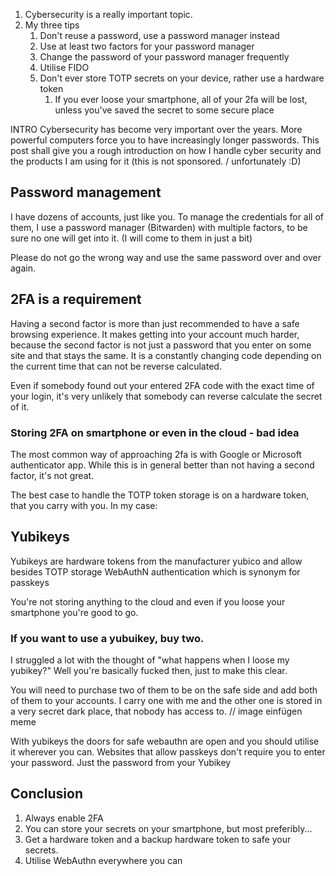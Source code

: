 1. Cybersecurity is a really important topic.
2. My three tips
	1. Don't reuse a password, use a password manager instead
	2. Use at least two factors for your password manager
	3. Change the password of your password manager frequently
	4. Utilise FIDO
	5. Don't ever store TOTP secrets on your device, rather use a hardware token
		1. If you ever loose your smartphone, all of your 2fa will be lost, unless you've saved the secret to some secure place

INTRO
Cybersecurity has become very important over the years. More powerful computers force you to have increasingly longer passwords.
This post shall give you a rough introduction on how I handle cyber security and the products I am using for it (this is not sponsored. / unfortunately :D)

## Password management
I have dozens of accounts, just like you. To manage the credentials for all of them, I use a password manager (Bitwarden) with multiple factors, to be sure no one will get into it. (I will come to them in just a bit)

Please do not go the wrong way and use the same password over and over again.

## 2FA is a requirement
Having a second factor is more than just recommended to have a safe browsing experience.
It makes getting into your account much harder, because the second factor is not just a password that you enter on some site and that stays the same. It is a constantly changing code depending on the current time that can not be reverse calculated.

Even if somebody found out your entered 2FA code with the exact time of your login, it's very unlikely that somebody can reverse calculate the secret of it.

### Storing 2FA on smartphone or even in the cloud - bad idea
The most common way of approaching 2fa is with Google or Microsoft authenticator app. While this is in general better than not having a second factor, it's not great.

The best case to handle the TOTP token storage is on a hardware token, that you carry with you. In my case:

## Yubikeys
Yubikeys are hardware tokens from the manufacturer yubico and allow besides TOTP storage WebAuthN authentication which is synonym for passkeys

You're not storing anything to the cloud and even if you loose your smartphone you're good to go.
### If you want to use a yubuikey, buy two.
I struggled a lot with the thought of "what happens when I loose my yubikey?" Well you're basically fucked then, just to make this clear.

You will need to purchase two of them to be on the safe side and add both of them to your accounts. I carry one with me and the other one is stored in a very secret dark place, that nobody has access to.
// image einfügen meme

With yubikeys the doors for safe webauthn are open and you should utilise it wherever you can. Websites that allow passkeys don't require you to enter your password. Just the password from your Yubikey

## Conclusion
1. Always enable 2FA
2. You can store your secrets on your smartphone, but most preferibly...
3. Get a hardware token and a backup hardware token to safe your secrets.
4. Utilise WebAuthn everywhere you can